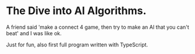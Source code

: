 # The Dive into AI Algorithms.

A friend said 'make a connect 4 game, then try to make an AI that you can't beat' and I was like ok.

Just for fun, also first full program written with TypeScript.

